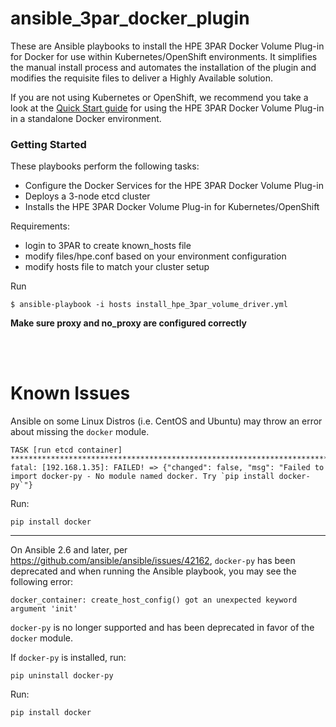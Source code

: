 # ansible_3par_docker_plugin

These are Ansible playbooks to install the HPE 3PAR Docker Volume Plug-in for Docker for use within Kubernetes/OpenShift environments. It simplifies the manual install process and automates the installation of the plugin and modifies the requisite files to deliver a Highly Available solution.

If you are not using Kubernetes or OpenShift, we recommend you take a look at the [Quick Start guide](https://github.com/budhac/python-hpedockerplugin/blob/master/docs/quick_start_guide.md) for using the HPE 3PAR Docker Volume Plug-in in a standalone Docker environment.

### Getting Started

These playbooks perform the following tasks:
* Configure the Docker Services for the HPE 3PAR Docker Volume Plug-in
* Deploys a 3-node etcd cluster
* Installs the HPE 3PAR Docker Volume Plug-in for Kubernetes/OpenShift



Requirements:

  - login to 3PAR to create known_hosts file
  - modify files/hpe.conf based on your environment configuration
  - modify hosts file to match your cluster setup

Run
```
$ ansible-playbook -i hosts install_hpe_3par_volume_driver.yml
```

**Make sure proxy and no_proxy are configured correctly**

<br><br>


# Known Issues

Ansible on some Linux Distros (i.e. CentOS and Ubuntu) may throw an error about missing the `docker` module.

```
TASK [run etcd container] ******************************************************************************************************************************************
fatal: [192.168.1.35]: FAILED! => {"changed": false, "msg": "Failed to import docker-py - No module named docker. Try `pip install docker-py`"}
```

Run:

```
pip install docker
```

-----------------------------------------------------------------------------------

On Ansible 2.6 and later, per https://github.com/ansible/ansible/issues/42162, `docker-py` has been deprecated and when running the Ansible playbook, you may see the following error:

```
docker_container: create_host_config() got an unexpected keyword argument 'init'
```

`docker-py` is no longer supported and has been deprecated in favor of the `docker` module.

If `docker-py` is installed, run:

```
pip uninstall docker-py
```

Run:

```
pip install docker
```
